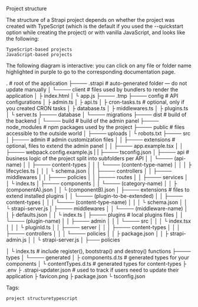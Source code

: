Project structure

The structure of a Strapi project depends on whether the project was created with TypeScript (which is the default if you used the --quickstart option while creating the project) or with vanilla JavaScript, and looks like the following:

    TypeScript-based projects
    JavaScript-based projects

The following diagram is interactive: you can click on any file or folder name highlighted in purple to go to the corresponding documentation page.

. # root of the application
├──── .strapi # auto-generated folder — do not update manually
│ └──── client # files used by bundlers to render the application
│ ├ index.html
│ └ app.js
├──── .tmp
├──── config # API configurations
│ ├ admin.ts
│ ├ api.ts
│ ├ cron-tasks.ts # optional, only if you created CRON tasks
│ ├ database.ts
│ ├ middlewares.ts
│ ├ plugins.ts
│ └ server.ts
├──── database
│ └──── migrations
├──── dist # build of the backend
│ └──── build # build of the admin panel
├──── node_modules # npm packages used by the project
├──── public # files accessible to the outside world
│ ├──── uploads
│ └ robots.txt
├──── src
│ ├──── admin # admin customization files
│ │ ├──── extensions # optional, files to extend the admin panel
│ │ ├──── app.example.tsx
│ │ ├──── webpack.config.example.js
| | ├──── tsconfig.json
│ ├──── api # business logic of the project split into subfolders per API
│ │ └──── (api-name)
│ │ ├──── content-types
│ │ │ └──── (content-type-name)
│ │ │ ├ lifecycles.ts
│ │ │ └ schema.json
│ │ ├──── controllers
│ │ ├──── middlewares
│ │ ├──── policies
│ │ ├──── routes
│ │ ├──── services
│ │ └ index.ts
│ ├──── components
│ │ └──── (category-name)
│ │ ├ (componentA).json
│ │ └ (componentB).json
│ ├──── extensions # files to extend installed plugins
│ │ └──── (plugin-to-be-extended)
│ │ ├──── content-types
│ │ │ └──── (content-type-name)
│ │ │ └ schema.json
│ │ └ strapi-server.js
│ ├──── middlewares
│ │ └──── (middleware-name)
│ │ ├ defaults.json
│ │ └ index.ts
│ ├──── plugins # local plugins files
│ │ └──── (plugin-name)
│ │ ├──── admin
│ │ │ └──── src
│ │ │ └ index.tsx
│ │ │ └ pluginId.ts
│ │ ├──── server
│ │ │ ├──── content-types
│ │ │ ├──── controllers
│ │ │ └──── policies
│ │ ├ package.json
│ │ ├ strapi-admin.js
│ │ └ strapi-server.js
│ ├─── policies

│ └ index.ts # include register(), bootstrap() and destroy() functions
├──── types
│ └──── generated
│ ├ components.d.ts # generated types for your components
│ └ contentTypes.d.ts # generated types for content-types
├ .env
├ .strapi-updater.json # used to track if users need to update their application
├ favicon.png
├ package.json
└ tsconfig.json

Tags:

    project structuretypescript
